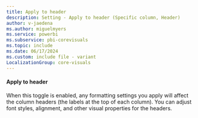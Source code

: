 ```yaml
---
title: Apply to header
description: Setting - Apply to header (Specific column, Header)
author: v-jaedena
ms.author: miguelmyers
ms.service: powerbi
ms.subservice: pbi-corevisuals
ms.topic: include
ms.date: 06/17/2024
ms.custom: include file - variant
LocalizationGroup: core-visuals
---
```

#### Apply to header

When this toggle is enabled, any formatting settings you apply will affect the column headers (the labels at the top of each column). You can adjust font styles, alignment, and other visual properties for the headers.
